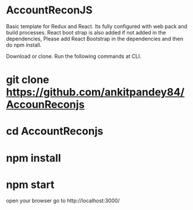 # AccountReconJS

Basic template for  Redux and React.
Its fully configured with  web pack and build processes.
React boot strap is also added if not added in the dependencies, Please add  React Bootstrap in the dependencies and 
then do npm install.



Download or clone.
Run the following commands at CLI.
# git clone https://github.com/ankitpandey84/AccounReconjs
# cd AccountReconjs
# npm install 
# npm start
open your browser 
go to http://localhost:3000/

